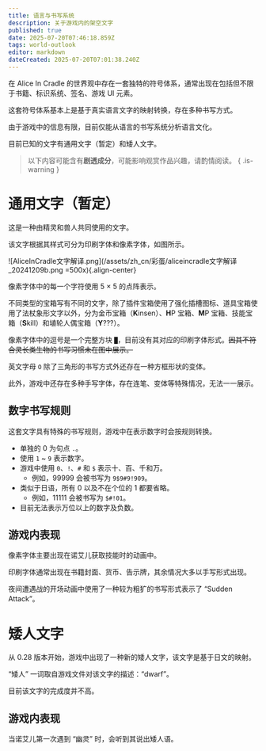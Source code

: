 ```yaml
---
title: 语言与书写系统
description: 关于游戏内的架空文字
published: true
date: 2025-07-20T07:46:18.859Z
tags: world-outlook
editor: markdown
dateCreated: 2025-07-20T07:01:38.240Z
---
```


在 Alice In Cradle 的世界观中存在一套独特的符号体系，通常出现在包括但不限于书籍、标识系统、签名、游戏 UI 元素。

这套符号体系基本上是基于真实语言文字的映射转换，存在多种书写方式。

由于游戏中的信息有限，目前仅能从语言的书写系统分析语言文化。

目前已知的文字有通用文字（暂定）和矮人文字。

> 以下内容可能含有**剧透成分**，可能影响观赏作品兴趣，请酌情阅读。
{ .is-warning }

# 通用文字（暂定）

这是一种由精灵和兽人共同使用的文字。

该文字根据其样式可分为印刷字体和像素字体，如图所示。

![AliceInCradle文字解译.png](/assets/zh_cn/彩蛋/aliceincradle文字解译_20241209b.png =500x){.align-center}

像素字体中的每一个字符使用 5 × 5 的点阵表示。

不同类型的宝箱写有不同的文字，除了插件宝箱使用了强化插槽图标、道具宝箱使用了法杖象形文字以外，分为金币宝箱（**K**insen）、**H**P 宝箱、**M**P 宝箱、技能宝箱（**S**kill）和埴轮人偶宝箱（**Y**???）。

像素字体中的逗号是一个完整方块 `█`，目前没有其对应的印刷字体形式。~~因其不符合灵长类生物的书写习惯未在图中展示。~~

英文字母 `O` 除了三角形的书写方式外还存在一种方框形状的变体。

此外，游戏中还存在多种手写字体，存在连笔、变体等特殊情况，无法一一展示。

## 数字书写规则

这套文字具有特殊的书写规则，游戏中在表示数字时会按规则转换。

- 单独的 0 为句点 `.`。
- 使用 `1` ~ `9` 表示数字。
- 游戏中使用 `0`、`!`、`#` 和 `$` 表示十、百、千和万。
  - 例如，99999 会被书写为 `9$9#9!909`。
- 类似于日语，所有 0 以及不在个位的 1 都要省略。
  - 例如，11111 会被书写为 `$#!01`。
- 目前无法表示万位以上的数字及负数。

## 游戏内表现

像素字体主要出现在诺艾儿获取技能时的动画中。

印刷字体通常出现在书籍封面、货币、告示牌，其余情况大多以手写形式出现。

夜间遭遇战的开场动画中使用了一种较为粗犷的书写形式表示了 “Sudden Attack”。

# 矮人文字

从 0.28 版本开始，游戏中出现了一种新的矮人文字，该文字是基于日文的映射。

“矮人” 一词取自游戏文件对该文字的描述：“dwarf”。

目前该文字的完成度并不高。

## 游戏内表现

当诺艾儿第一次遇到 “幽灵” 时，会听到其说出矮人语。